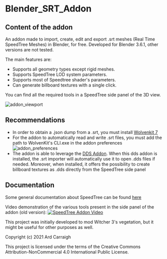 # Blender_SRT_Addon
## Content of the addon
An addon made to import, create, edit and export .srt meshes (Real Time SpeedTree Meshes) in Blender, for free. Developed for Blender 3.6.1, other versions are not tested.

The main features are:
- Supports all geometry types except rigid meshes.
- Supports SpeedTree LOD system parameters.
- Supports most of Speedtree shader's parameters.
- Can generate billboard textures with a single click.

You can find all the required tools in a SpeedTree side panel of the 3D view.

![addon_viewport](https://imgur.com/h8APXiI.png)

## Recommendations

- In order to obtain a .json dump from a .srt, you must install [Wolvenkit 7](https://github.com/WolvenKit/WolvenKit-7/releases)
- For the addon to automatically read and write .srt files, you must add the path to WolvenKit's CLI.exe in the addon preferences
![addon_preferences](https://imgur.com/WFjB5sP.png)
- The addon is able to leverage the [DDS Addon](https://github.com/matyalatte/Blender-DDS-Addon/releases). When this dds addon is installed, the .srt importer will automatically use it to open .dds files if needed. Moreover, when installed, it offers the possibility to create billboard textures as .dds directly from the SpeedTree side panel

## Documentation

Some general documentation about SpeedTree can be found [here](https://docs.speedtree.com/doku.php?id=start)

Video demonstration of the various tools present in the side panel of the addon (old version):
[![SpeedTree Addon Video](https://i.ytimg.com/vi/9nWWpDncmZg/maxresdefault.jpg)](https://www.youtube.com/watch?v=9nWWpDncmZg)

This project was initially developed to mod Witcher 3's vegetation, but it might be useful for other purposes as well.

Copyright (c) 2021 Ard Carraigh

This project is licensed under the terms of the Creative Commons Attribution-NonCommercial 4.0 International Public License.
